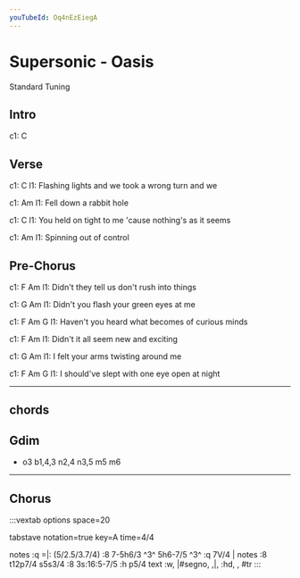 ```yaml
---
youTubeId: Oq4nEzEiegA
---
```


# Supersonic - Oasis


Standard Tuning
 
## Intro

c1: C

## Verse

c1:   C
l1: Flashing lights and we took a wrong turn and we

c1:  Am
l1: Fell down a rabbit hole

c1:      C
l1: You held on tight to me 'cause nothing's as it seems

c1: Am
l1: Spinning out of control

## Pre-Chorus

c1:  F               Am
l1: Didn't they tell us don't rush into things

c1:  G                Am
l1: Didn't you flash your green eyes at me

c1:  F                 Am                      G
l1: Haven't you heard what becomes of curious minds

c1:  F             Am
l1: Didn't it all seem new and exciting

c1: G           Am
l1: I felt your arms twisting around me

c1: F                  Am                   G
l1: I should've slept with one eye open at night


---
## chords
##   Gdim
 - o3 b1,4,3 n2,4 n3,5 m5 m6
---


## Chorus




:::vextab
options space=20

tabstave
  notation=true
  key=A time=4/4

  notes :q =|: (5/2.5/3.7/4) :8 7-5h6/3 ^3^ 5h6-7/5 ^3^ :q 7V/4 |
  notes :8 t12p7/4 s5s3/4 :8 3s:16:5-7/5 :h p5/4
  text :w, |#segno, ,|, :hd, , #tr
:::
